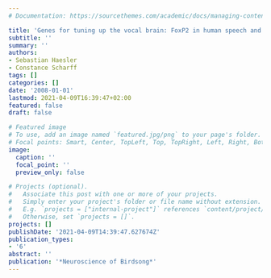 ```yaml
---
# Documentation: https://sourcethemes.com/academic/docs/managing-content/

title: 'Genes for tuning up the vocal brain: FoxP2 in human speech and birdsong'
subtitle: ''
summary: ''
authors:
- Sebastian Haesler
- Constance Scharff
tags: []
categories: []
date: '2008-01-01'
lastmod: 2021-04-09T16:39:47+02:00
featured: false
draft: false

# Featured image
# To use, add an image named `featured.jpg/png` to your page's folder.
# Focal points: Smart, Center, TopLeft, Top, TopRight, Left, Right, BottomLeft, Bottom, BottomRight.
image:
  caption: ''
  focal_point: ''
  preview_only: false

# Projects (optional).
#   Associate this post with one or more of your projects.
#   Simply enter your project's folder or file name without extension.
#   E.g. `projects = ["internal-project"]` references `content/project/deep-learning/index.md`.
#   Otherwise, set `projects = []`.
projects: []
publishDate: '2021-04-09T14:39:47.627674Z'
publication_types:
- '6'
abstract: ''
publication: '*Neuroscience of Birdsong*'
---
```

